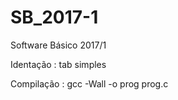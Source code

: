 # SB_2017-1
Software Básico 2017/1

Identação : tab simples

Compilação : gcc -Wall -o prog prog.c

